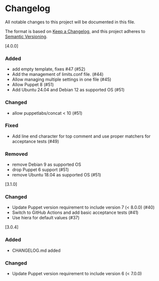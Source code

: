 # Changelog
All notable changes to this project will be documented in this file.

The format is based on [Keep a Changelog](https://keepachangelog.com/en/1.0.0/),
and this project adheres to [Semantic Versioning](https://semver.org/spec/v2.0.0.html).

[4.0.0]
### Added
- add empty template, fixes #47 (#52)
- Add the management of limits.conf file. (#44)
- Allow managing multiple settings in one file (#45)
- Allow Puppet 8 (#51)
- Add Ubuntu 24.04 and Debian 12 as supported OS (#51)
### Changed
- allow puppetlabs/concat < 10 (#51)
### Fixed
- Add line end character for top comment and use proper matchers for acceptance tests (#49)
### Removed
- remove Debian 9 as supported OS
- drop Puppet 6 support (#51)
- remove Ubuntu 18.04 as supported OS (#51)

[3.1.0]
### Changed
- Update Puppet version requirement to include version 7 (< 8.0.0) (#40)
- Switch to GitHub Actions and add basic acceptance tests (#41)
- Use hiera for default values (#37)

[3.0.4]
### Added
- CHANGELOG.md added
### Changed
- Update Puppet version requirement to include version 6 (< 7.0.0)
